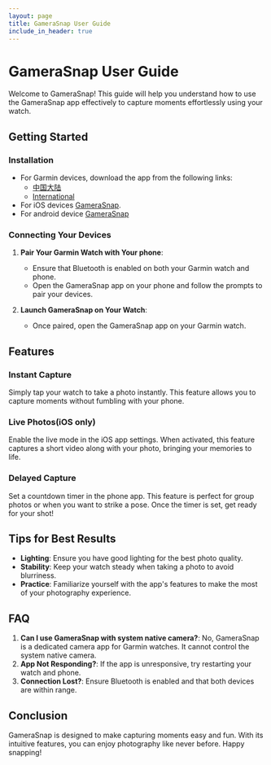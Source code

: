 ```yaml
---
layout: page
title: GameraSnap User Guide
include_in_header: true
---
```


# GameraSnap User Guide

Welcome to GameraSnap! This guide will help you understand how to use the GameraSnap app effectively to capture moments effortlessly using your watch.

## Getting Started

### Installation

- For Garmin devices, download the app from the following links:
  - [中国大陆](https://apps.garmin.cn/zh-CN/apps/4c6ff771-c148-45d7-9099-c4c38bcbdccc)
  - [International](https://apps.garmin.com/en-US/apps/4c6ff771-c148-45d7-9099-c4c38bcbdccc)
- For iOS devices [GameraSnap](https://apps.apple.com/us/app/gamerasnap/id6736568453).
- For android device [GameraSnap](https://play.google.com/store/apps/details?id=com.niulasong.gameraMobile)

### Connecting Your Devices

1. **Pair Your Garmin Watch with Your phone**:

   - Ensure that Bluetooth is enabled on both your Garmin watch and phone.
   - Open the GameraSnap app on your phone and follow the prompts to pair your devices.

2. **Launch GameraSnap on Your Watch**:
   - Once paired, open the GameraSnap app on your Garmin watch.

## Features

### Instant Capture

Simply tap your watch to take a photo instantly. This feature allows you to capture moments without fumbling with your phone.

### Live Photos(iOS only)

Enable the live mode in the iOS app settings. When activated, this feature captures a short video along with your photo, bringing your memories to life.

### Delayed Capture

Set a countdown timer in the phone app. This feature is perfect for group photos or when you want to strike a pose. Once the timer is set, get ready for your shot!

## Tips for Best Results

- **Lighting**: Ensure you have good lighting for the best photo quality.
- **Stability**: Keep your watch steady when taking a photo to avoid blurriness.
- **Practice**: Familiarize yourself with the app's features to make the most of your photography experience.

## FAQ

1. **Can I use GameraSnap with system native camera?**: No, GameraSnap is a dedicated camera app for Garmin watches. It cannot control the system native camera.
2. **App Not Responding?**: If the app is unresponsive, try restarting your watch and phone.
3. **Connection Lost?**: Ensure Bluetooth is enabled and that both devices are within range.

## Conclusion

GameraSnap is designed to make capturing moments easy and fun. With its intuitive features, you can enjoy photography like never before. Happy snapping!
